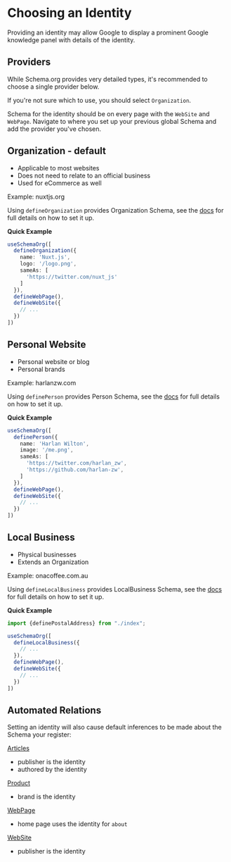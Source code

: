 # Choosing an Identity

Providing an identity may allow Google to display a prominent Google knowledge panel with details of the identity.

## Providers

While Schema.org provides very detailed types, it's recommended to choose a single provider below.

If you're not sure which to use, you should select `Organization`.

Schema for the identity should be on every page with the `WebSite` and `WebPage`. Navigate to where you set up your previous
global Schema and add the provider you've chosen.

## Organization - default


- Applicable to most websites
- Does not need to relate to an official business
- Used for eCommerce as well

Example: nuxtjs.org

Using `defineOrganization` provides Organization Schema, see the [docs](/schema/organization) for full details on how to set it up.

**Quick Example** 

```ts layouts/default.vue
useSchemaOrg([
  defineOrganization({
    name: 'Nuxt.js',
    logo: '/logo.png',
    sameAs: [
      'https://twitter.com/nuxt_js'
    ]
  }),
  defineWebPage(),
  defineWebSite({
    // ...
  })
])
```

## Personal Website

- Personal website or blog
- Personal brands

Example: harlanzw.com

Using `definePerson` provides Person Schema, see the [docs](/schema/person) for full details on how to set it up.

**Quick Example**

```ts layouts/default.vue
useSchemaOrg([
  definePerson({
    name: 'Harlan Wilton',
    image: '/me.png',
    sameAs: [
      'https://twitter.com/harlan_zw',
      'https://github.com/harlan-zw',
    ]
  }),
  defineWebPage(),
  defineWebSite({
    // ...
  })
])
```

## Local Business

- Physical businesses
- Extends an Organization

Example: onacoffee.com.au

Using `defineLocalBusiness` provides LocalBusiness Schema, see the [docs](/schema/local-business) for full details on how to set it up.

**Quick Example**

```ts layouts/default.vue
import {definePostalAddress} from "./index";

useSchemaOrg([
  defineLocalBusiness({
    // ...
  }),
  defineWebPage(),
  defineWebSite({
    // ...
  })
])
```

## Automated Relations

Setting an identity will also cause default inferences to be made about the Schema your register:

[Articles](/schema/article)

- publisher is the identity
- authored by the identity

[Product](/schema/product)

- brand is the identity

[WebPage](/schema/webpage)

- home page uses the identity for `about`

[WebSite](/schema/website)

- publisher is the identity
